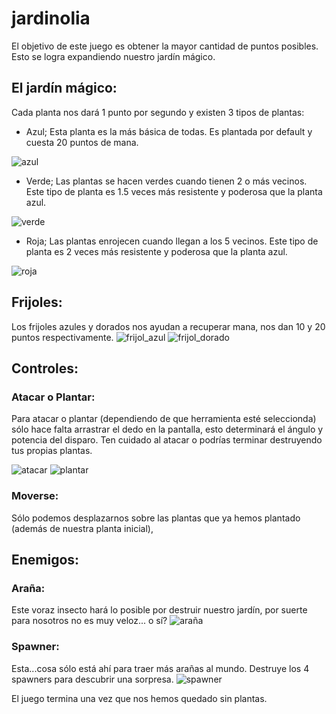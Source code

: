 # jardinolia

El objetivo de este juego es obtener la mayor cantidad de puntos posibles. Esto se logra expandiendo nuestro jardín mágico.

## El jardín mágico:
Cada planta nos dará 1 punto por segundo y existen 3 tipos de plantas:
+ Azul; Esta planta es la más básica de todas. Es plantada por default y cuesta 20 puntos de mana.

![azul](https://github.com/algch/jardinolia/blob/master/plants/animations/level_1/Planta_Portal0001.png?raw=true)
+ Verde; Las plantas se hacen verdes cuando tienen 2 o más vecinos. Este tipo de planta es 1.5 veces más resistente y
poderosa que la planta azul.

![verde](https://github.com/algch/jardinolia/blob/master/plants/animations/level_2/Planta_Puntos0001.png?raw=true)
+ Roja; Las plantas enrojecen cuando llegan a los 5 vecinos. Este tipo de planta es 2 veces más resistente y poderosa
que la planta azul.

![roja](https://github.com/algch/jardinolia/blob/master/plants/animations/level_3/Attack0001.png?raw=true)

## Frijoles:
Los frijoles azules y dorados nos ayudan a recuperar mana, nos dan 10 y 20 puntos respectivamente.
![frijol_azul](https://raw.githubusercontent.com/algch/jardinolia/master/items/mana/animations/mana_1/Semilla_20001.png)
![frijol_dorado](https://raw.githubusercontent.com/algch/jardinolia/master/items/mana/animations/mana_2/Semilla0001.png)

## Controles:
### Atacar o Plantar:
Para atacar o plantar (dependiendo de que herramienta esté seleccionda) sólo hace falta arrastrar el dedo en la pantalla,
esto determinará el ángulo y potencia del disparo. Ten cuidado al atacar o podrías terminar destruyendo tus propias plantas.

![atacar](https://github.com/algch/jardinolia/blob/master/player/animations/attack/Player0015.png?raw=true)
![plantar](https://github.com/algch/jardinolia/blob/master/player/animations/seed/Player_Seed0015.png?raw=true)

### Moverse:
Sólo podemos desplazarnos sobre las plantas que ya hemos plantado (además de nuestra planta inicial), 

## Enemigos:

### Araña:
Este voraz insecto hará lo posible por destruir nuestro jardín, por suerte para nosotros no es muy veloz... o sí?
![araña](https://github.com/algch/jardinolia/blob/master/enemies/spider/animations/Attack/Spider_Attack0001.png?raw=true)

### Spawner:
Esta...cosa sólo está ahí para traer más arañas al mundo. Destruye los 4 spawners para descubrir una sorpresa.
![spawner](https://github.com/algch/jardinolia/blob/master/enemies/spawner/sprites/Spawner.png?raw=true)

El juego termina una vez que nos hemos quedado sin plantas.
